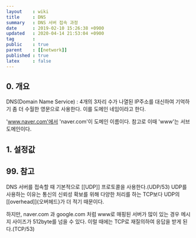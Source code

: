 ```yaml
---
layout    : wiki
title     : DNS
summary   : DNS 서버 접속 과정
date      : 2019-02-10 15:26:38 +0900
updated   : 2020-04-14 21:53:04 +0900
tag       :
public    : true
parent    : [[network]]
published : true
latex     : false
---
```


## 0. 개요

DNS(Domain Name Service) : 4개의 3자리 수가 나열된 IP주소를 대신하여 기억하기 좀 더 수월한 영문으로 사용한다. 이를 도메인 네임이라고 한다.

'www.naver.com'에서 'naver.com'이 도메인 이름이다. 참고로 이때 'www'는 서브 도메인이다.


## 1. 설정값


## 99. 참고

DNS 서버를 접속할 때 기본적으로 [[UDP]] 프로토콜을 사용한다.(UDP/53) 
UDP를 사용하는 이유는 통신의 신뢰성 확보를 위해 다양한 처리를 하는 TCP보다 UDP의 [[overhead]]{오버헤드}가 더 적기 때문이다. 

하지만, naver.com 과 google.com 처럼 www로 매핑된 서버가 많이 있는 경우 메시지 사이즈가 512byte를 넘을 수 있다. 이럴 때에는 TCP로 재질의하여 응답을 받게 된다.(TCP/53)
